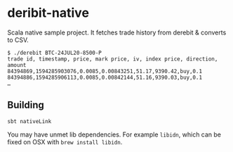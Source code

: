 # deribit-native
Scala native sample project. It fetches trade history from derebit &amp; converts to CSV.

```
$ ./derebit BTC-24JUL20-8500-P
trade id, timestamp, price, mark price, iv, index price, direction, amount
84394869,1594285903076,0.0085,0.00843251,51.17,9390.42,buy,0.1
84394886,1594285906113,0.0085,0.00842144,51.16,9390.03,buy,0.1
…
```

## Building

`sbt nativeLink`

You may have unmet lib dependencies. For example `libidn`, which can be fixed on OSX with `brew install libidn`.